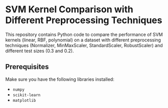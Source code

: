 # SVM Kernel Comparison with Different Preprocessing Techniques

This repository contains Python code to compare the performance of SVM kernels (linear, RBF, polynomial) on a dataset with different preprocessing techniques (Normalizer, MinMaxScaler, StandardScaler, RobustScaler) and different test sizes (0.3 and 0.2).

## Prerequisites

Make sure you have the following libraries installed:

- `numpy`
- `scikit-learn`
- `matplotlib`
